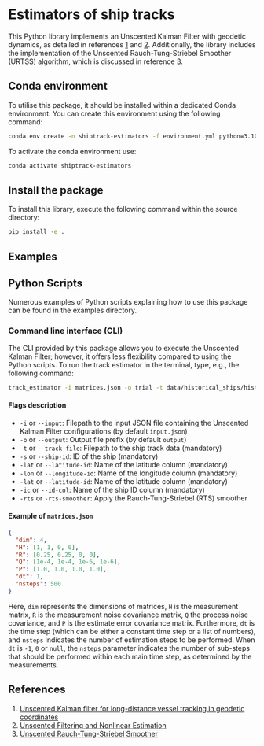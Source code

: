 # Estimators of ship tracks

This Python library implements an Unscented Kalman Filter with geodetic dynamics, as detailed in references [1] and [2].
Additionally, the library includes the implementation of the Unscented Rauch-Tung-Striebel Smoother (URTSS) algorithm, which is discussed in reference [3].

## Conda environment

To utilise this package, it should be installed within a dedicated Conda environment. You can create this environment using the following command:

```bash
conda env create -n shiptrack-estimators -f environment.yml python=3.10
```

To activate the conda environment use:

```bash
conda activate shiptrack-estimators
```

## Install the package

To install this library, execute the following command within the source directory:

```bash
pip install -e .
```

## Examples

## Python Scripts

Numerous examples of Python scripts explaining how to use this package can be found in the examples directory.

### Command line interface (CLI)

The CLI provided by this package allows you to execute the Unscented Kalman Filter; however, it offers less flexibility compared to using the Python scripts. To run the track estimator in the terminal, type, e.g., the following command:

```bash
track_estimator -i matrices.json -o trial -t data/historical_ships/historical_ship_data.csv -s 01203792 -ic "primary.id" -lat "lat" -lon "lon"
```

#### Flags description

- `-i` or `--input`: Filepath to the input JSON file containing the Unscented Kalman Filter configurations (by default `input.json`)
- `-o` or `--output`: Output file prefix (by default `output`)
- `-t` or `--track-file`: Filepath to the ship track data (mandatory)
- `-s` or `--ship-id`: ID of the ship (mandatory)
- `-lat` or `--latitude-id`: Name of the latitude column (mandatory)
- `-lon` or `--longitude-id`: Name of the longitude column (mandatory)
- `-lat` or `--latitude-id`: Name of the latitude column (mandatory)
- `-ic` or `--id-col`: Name of the ship ID column (mandatory)
- `-rts` or `-rts-smoother`: Apply the Rauch-Tung-Striebel (RTS) smoother

#### Example of `matrices.json`

```json
{
  "dim": 4,
  "H": [1, 1, 0, 0],
  "R": [0.25, 0.25, 0, 0],
  "Q": [1e-4, 1e-4, 1e-6, 1e-6],
  "P": [1.0, 1.0, 1.0, 1.0],
  "dt": 1,
  "nsteps": 500
}
```

Here, `dim` represents the dimensions of matrices, `H` is the measurement matrix, `R` is the measurement noise covariance matrix, `Q` the process noise covariance, and `P` is the estimate error covariance matrix. Furthermore, `dt` is the time step (which can be either a constant time step or a list of numbers), and `nsteps` indicates the number of estimation steps to be performed. When `dt` is `-1`, `0` or `null`, the `nsteps` parameter indicates the number of sub-steps that should be performed within each main time step, as determined by the measurements.

## References

1. [Unscented Kalman filter for long-distance vessel tracking in geodetic coordinates][1]
1. [Unscented Filtering and Nonlinear Estimation][2]
1. [Unscented Rauch-Tung-Striebel Smoother][3]

[1]: https://doi.org/10.1016/j.apor.2022.103205
[2]: https://ieeexplore.ieee.org/document/1271397
[3]: http://ieeexplore.ieee.org/document/4484208/
